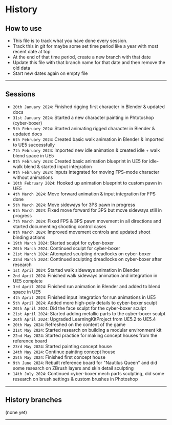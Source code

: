 # History

## How to use

- This file is to track what you have done every session.
- Track this in git for maybe some set time period like a year with most recent date at top
- At the end of that time period, create a new branch with that date
- Update this file with that branch name for that date and then remove the old data
- Start new dates again on empty file

---

## Sessions

- `20th January 2024`: Finished rigging first character in Blender & updated docs
- `31st January 2024`: Started a new character painting in Phtotoshop (cyber-boxer)
- `5th February 2024`: Started animating rigged character in Blender & updated docs
- `6th February 2024`: Created basic walk animation in Blender & imported to UE5 successfully
- `7th February 2024`: Imported new idle animation & created idle + walk blend space in UE5
- `8th February 2024`: Created basic animation blueprint in UE5 for idle-walk blend & started input integration
- `9th February 2024`: Inputs integrated for moving FPS-mode character without animations
- `10th February 2024`: Hooked up animation blueprint to custom pawn in UE5
- `4th March 2024`: Move forward animation & input integration for FPS done
- `5th March 2024`: Move sideways for 3PS pawn in progress
- `6th March 2024`: Fixed move forward for 3PS but move sideways still in progress
- `7th March 2024`: Fixed FPS & 3PS pawn movement in all directions and started documenting shooting control cases
- `8th March 2024`: Improved movement controls and updated shoot binding actions
- `19th March 2024`: Started sculpt for cyber-boxer
- `20th March 2024`: Continued sculpt for cyber-boxer
- `21st March 2024`: Attempted sculpting dreadlocks on cyber-boxer
- `22nd March 2024`: Continued sculpting dreadlocks on cyber-boxer after research
- `1st April 2024`: Started walk sideways animation in Blender
- `2nd April 2024`: Finished walk sideways animation and integration in UE5 complete
- `3rd April 2024`: Finished run animation in Blender and added to blend space in UE5
- `4th April 2024`: Finished input integration for run animations in UE5
- `5th April 2024`: Added more high-poly details to cyber-boxer sculpt
- `20th April 2024`: Did the face sculpt for the cyber-boxer sculpt
- `21st April 2024`: Started adding metallic parts to the cyber-boxer sculpt
- `26th April 2024`: Upgraded LearningKitProject from UE5.2 to UE5.4
- `20th May 2024`: Refreshed on the content of the game
- `21st May 2024`: Started research on building a modular environment kit
- `22nd May 2024`: Started practice for making concept houses from the reference board
- `23rd May 2024`: Started painting concept house
- `24th May 2024`: Continue painting concept house
- `25th May 2024`: Finished first concept house
- `9th June 2024`: Rebuilt reference board for "Nautilus Queen" and did some research on ZBrush layers and skin detail sculpting
- `14th July 2024`: Continued cyber-boxer mech parts sculpting, did some research on brush settings & custom brushes in Photoshop

---

## History branches 

(none yet)

---
